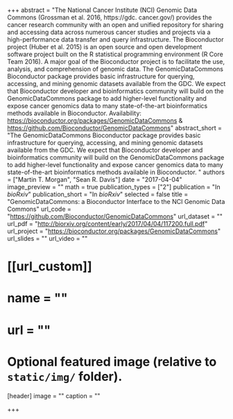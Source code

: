 +++
abstract = "The National Cancer Institute (NCI) Genomic Data Commons (Grossman et al. 2016, https://gdc. cancer.gov/) provides the cancer research community with an open and unified repository for sharing and accessing data across numerous cancer studies and projects via a high-performance data transfer and query infrastructure. The Bioconductor project (Huber et al. 2015) is an open source and open development software project built on the R statistical programming environment (R Core Team 2016). A major goal of the Bioconductor project is to facilitate the use, analysis, and comprehension of genomic data. The GenomicDataCommons Bioconductor package provides basic infrastructure for querying, accessing, and mining genomic datasets available from the GDC. We expect that Bioconductor developer and bioinformatics community will build on the GenomicDataCommons package to add higher-level functionality and expose cancer genomics data to many state-of-the-art bioinformatics methods available in Bioconductor. Availability: https://bioconductor.org/packages/GenomicDataCommons & https://github.com/Bioconductor/GenomicDataCommons"
abstract_short = "The GenomicDataCommons Bioconductor package provides basic infrastructure for querying, accessing, and mining genomic datasets available from the GDC. We expect that Bioconductor developer and bioinformatics community will build on the GenomicDataCommons package to add higher-level functionality and expose cancer genomics data to many state-of-the-art bioinformatics methods available in Bioconductor. "
authors = ["Martin T. Morgan", "Sean R. Davis"]
date = "2017-04-04"
image_preview = ""
math = true
publication_types = ["2"] 
publication = "In *bioRxiv*"
publication_short = "In *bioRxiv*"
selected = false
title = "GenomicDataCommons: a Bioconductor Interface to the NCI Genomic Data Commons"
url_code = "https://github.com/Bioconductor/GenomicDataCommons"
url_dataset = ""
url_pdf = "http://biorxiv.org/content/early/2017/04/04/117200.full.pdf"
url_project = "https://bioconductor.org/packages/GenomicDataCommons"
url_slides = ""
url_video = ""

# [[url_custom]]
# name = ""
# url = ""

# Optional featured image (relative to `static/img/` folder).
[header]
image = ""
caption = ""

+++

